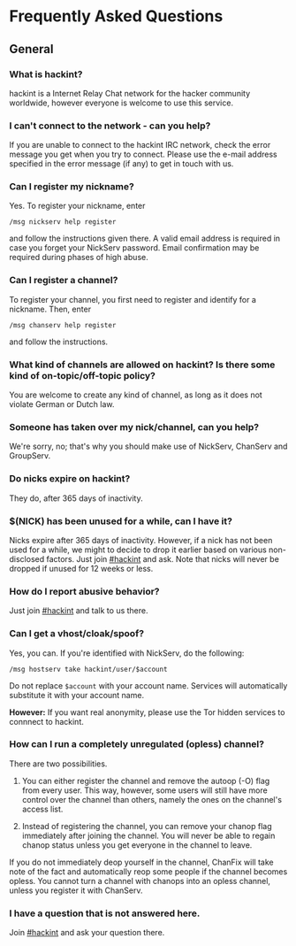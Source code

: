 # Frequently Asked Questions

## General

### What is hackint?

hackint is a Internet Relay Chat network for the hacker community worldwide, however everyone is welcome to use this service.

### I can't connect to the network - can you help?

If you are unable to connect to the hackint IRC network, check the error message you get when you try to connect. Please use the e-mail address specified in the error message (if any) to get in touch with us.

### Can I register my nickname?

Yes. To register your nickname, enter

```
/msg nickserv help register
```

and follow the instructions given there. A valid email address is required in case you forget your NickServ password. Email confirmation may be required during phases of high abuse.


### Can I register a channel?

To register your channel, you first need to register and identify for a  nickname. Then, enter

```
/msg chanserv help register
```

and follow the instructions.

### What kind of channels are allowed on hackint? Is there some kind of on-topic/off-topic policy?

You are welcome to create any kind of channel, as long as it does not violate German or Dutch law.

### Someone has taken over my nick/channel, can you help?

We're sorry, no; that's why you should make use of NickServ, ChanServ and GroupServ.

### Do nicks expire on hackint?

They do, after 365 days of inactivity.

### $(NICK) has been unused for a while, can I have it?

Nicks expire after 365 days of inactivity. However, if a nick has not been used for a while, we might to decide to drop it earlier based on various non-disclosed factors. Just join [#hackint](ircs://irc.hackint.org/hackint) and ask. Note that nicks will never be dropped if unused for 12 weeks or less.

### How do I report abusive behavior?

Just join [#hackint](ircs://irc.hackint.org/hackint) and talk to us there.

### Can I get a vhost/cloak/spoof?

Yes, you can. If you're identified with NickServ, do the following:

```
/msg hostserv take hackint/user/$account
```

Do not replace `$account` with your account name. Services will automatically substitute it with your account name.

**However:** If you want real anonymity, please use the Tor hidden services to connnect to hackint.

### How can I run a completely unregulated (opless) channel?

There are two possibilities.

1. You can either register the channel and remove the autoop (-O) flag from every user. This way, however, some users will still have more control over the channel than others, namely the ones on the channel's access list.

2. Instead of registering the channel, you can remove your chanop flag immediately after joining the channel. You will never be able to regain chanop status unless you get everyone in the channel to leave.

 If you do not immediately deop yourself in the channel, ChanFix will take note of the fact and automatically reop some people if the channel becomes opless. You cannot turn a channel with chanops into an opless channel, unless you register it with ChanServ.

### I have a question that is not answered here.

Join [#hackint](ircs://irc.hackint.org/hackint) and ask your question there.
